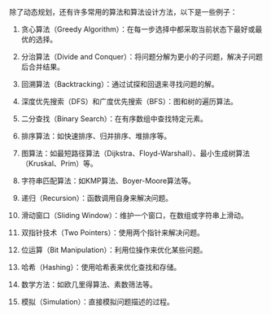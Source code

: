 除了动态规划，还有许多常用的算法和算法设计方法，以下是一些例子：

1. 贪心算法（Greedy Algorithm）：在每一步选择中都采取当前状态下最好或最优的选择。

2. 分治算法（Divide and Conquer）：将问题分解为更小的子问题，解决子问题后合并结果。

3. 回溯算法（Backtracking）：通过试探和回退来寻找问题的解。

4. 深度优先搜索（DFS）和广度优先搜索（BFS）：图和树的遍历算法。

5. 二分查找（Binary Search）：在有序数组中查找特定元素。

6. 排序算法：如快速排序、归并排序、堆排序等。

7. 图算法：如最短路径算法（Dijkstra、Floyd-Warshall）、最小生成树算法（Kruskal、Prim）等。

8. 字符串匹配算法：如KMP算法、Boyer-Moore算法等。

9. 递归（Recursion）：函数调用自身来解决问题。

10. 滑动窗口（Sliding Window）：维护一个窗口，在数组或字符串上滑动。

11. 双指针技术（Two Pointers）：使用两个指针来解决问题。

12. 位运算（Bit Manipulation）：利用位操作来优化某些问题。

13. 哈希（Hashing）：使用哈希表来优化查找和存储。

14. 数学方法：如欧几里得算法、素数筛法等。

15. 模拟（Simulation）：直接模拟问题描述的过程。
